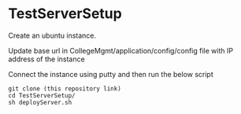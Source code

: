 # TestServerSetup

Create an ubuntu instance.

Update base url in CollegeMgmt/application/config/config file with IP address of the instance

Connect the instance using putty and then run the below script
```
git clone (this repository link)
cd TestServerSetup/
sh deployServer.sh
```

